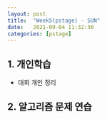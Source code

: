 ```yaml
---
layout: post
title:  "Week5(pstage) - SUN"
date:   2021-09-04 11:32:30
categories: [pstage]
---
```


## 1. 개인학습
* 대회 개인 정리

## 2. 알고리즘 문제 연습